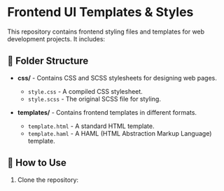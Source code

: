 # Frontend UI Templates & Styles

This repository contains frontend styling files and templates for web development projects. It includes:

## 📂 Folder Structure
- **css/** - Contains CSS and SCSS stylesheets for designing web pages.
  - `style.css` - A compiled CSS stylesheet.
  - `style.scss` - The original SCSS file for styling.
  
- **templates/** - Contains frontend templates in different formats.
  - `template.html` - A standard HTML template.
  - `template.haml` - A HAML (HTML Abstraction Markup Language) template.

## 🚀 How to Use
1. Clone the repository:
   ```sh
  
